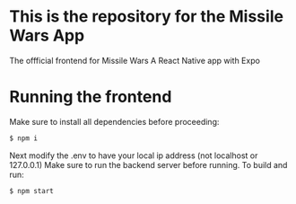 # This is the repository for the Missile Wars App

The offficial frontend for Missile Wars 
A React Native app with Expo

# Running the frontend

Make sure to install all dependencies before proceeding:

```sh
$ npm i
```

Next modify the .env to have your local ip address (not localhost or 127.0.0.1)
Make sure to run the backend server before running.
To build and run:

```sh
$ npm start
```